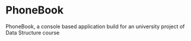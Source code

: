 # PhoneBook
PhoneBook, a console based application build for an university project of Data Structure course
